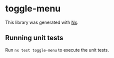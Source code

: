 # toggle-menu

This library was generated with [Nx](https://nx.dev).

## Running unit tests

Run `nx test toggle-menu` to execute the unit tests.

